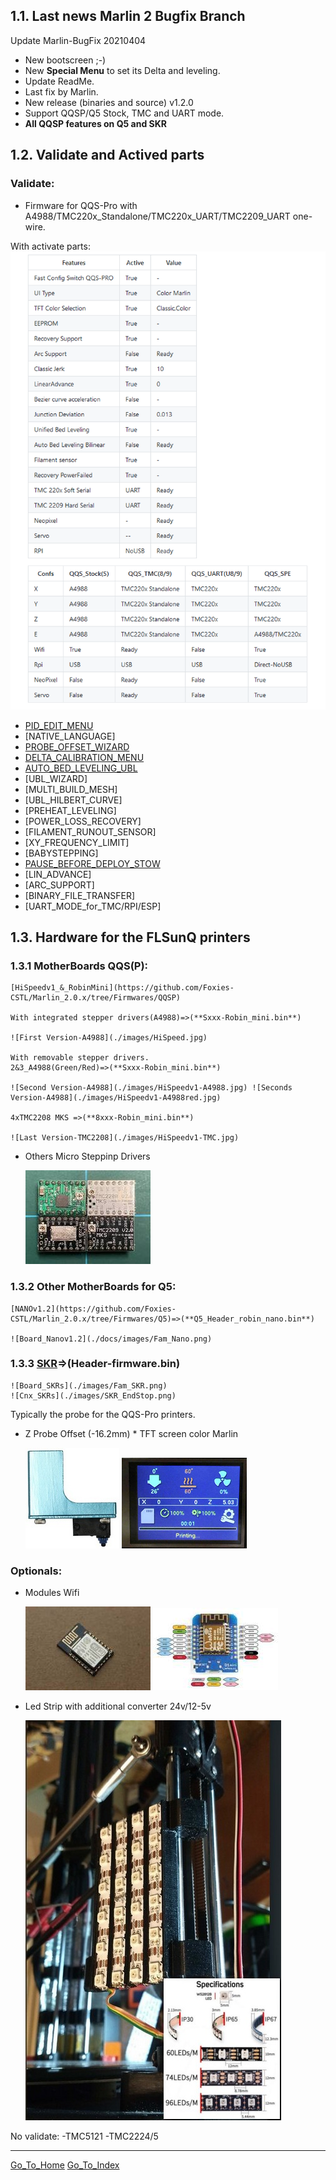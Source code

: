## 1.1. Last news Marlin 2 Bugfix Branch
  Update Marlin-BugFix 20210404
  - New bootscreen ;-)
  - New **Special Menu** to set its Delta and leveling.
  - Update ReadMe.
  - Last fix by Marlin.
  - New release (binaries and source) v1.2.0
  - Support QQSP/Q5 Stock, TMC and UART mode.
  - **All QQSP features on Q5 and SKR**

## 1.2. Validate and Actived parts
### Validate:
  - Firmware for QQS-Pro with A4988/TMC220x_Standalone/TMC220x_UART/TMC2209_UART one-wire.

 With activate parts: ![Capabilities](./images/Marlin-QQS-Pro_Foxies.png)

  * [PID_EDIT_MENU](SETTINGS-THE-PRINTER#)
  * [NATIVE_LANGUAGE]
  * [PROBE_OFFSET_WIZARD](SETTINGS-THE-PRINTER)
  * [DELTA_CALIBRATION_MENU](SETTINGS-THE-PRINTER#21-delta-calibration)
  * [AUTO_BED_LEVELING_UBL](SETTINGS-THE-PRINTER)
  * [UBL_WIZARD]
  * [MULTI_BUILD_MESH]
  * [UBL_HILBERT_CURVE]
  * [PREHEAT_LEVELING]
  * [POWER_LOSS_RECOVERY]
  * [FILAMENT_RUNOUT_SENSOR]
  * [XY_FREQUENCY_LIMIT]
  * [BABYSTEPPING]
  * [PAUSE_BEFORE_DEPLOY_STOW](SETTINGS-THE-PRINTER)
  * [LIN_ADVANCE]
  * [ARC_SUPPORT]
  * [BINARY_FILE_TRANSFER]
  * [UART_MODE_for_TMC/RPI/ESP]

## 1.3. **Hardware for the FLSunQ printers**
  
  ### 1.3.1 MotherBoards QQS(P): 
    
    [HiSpeedv1_&_RobinMini](https://github.com/Foxies-CSTL/Marlin_2.0.x/tree/Firmwares/QQSP)
    
    With integrated stepper drivers(A4988)=>(**Sxxx-Robin_mini.bin**)

    ![First Version-A4988](./images/HiSpeed.jpg)
    
    With removable stepper drivers.
    2&3_A4988(Green/Red)=>(**Sxxx-Robin_mini.bin**)
    
    ![Second Version-A4988](./images/HiSpeedv1-A4988.jpg) ![Seconds Version-A4988](./images/HiSpeedv1-A4988red.jpg)
    
    4xTMC2208 MKS =>(**8xxx-Robin_mini.bin**)
    
    ![Last Version-TMC2208](./images/HiSpeedv1-TMC.jpg)
  
  * Others Micro Steppinp Drivers
  
    ![Drivers](./images/MicroSteppinpDrivers.jpg)

  ### 1.3.2 Other MotherBoards for Q5:

    [NANOv1.2](https://github.com/Foxies-CSTL/Marlin_2.0.x/tree/Firmwares/Q5)=>(**Q5_Header_robin_nano.bin**)

    ![Board_Nanov1.2](./docs/images/Fam_Nano.png)
    
  ### 1.3.3  [SKR](https://github.com/Foxies-CSTL/Marlin_2.0.x/tree/Firmwares/QQS_SKR)=>(**Header-firmware.bin**)
    
    ![Board_SKRs](./images/Fam_SKR.png) 
    ![Cnx_SKRs](./images/SKR_EndStop.png)

  Typically the probe for the QQS-Pro printers.
  
  * Z Probe Offset (-16.2mm)        * TFT screen color Marlin

    ![Version Probe](./images/VersionProbe.jpg)        ![TFT_COLOR_UI](./images/UI_Color.png)
  

###  Optionals:

  * Modules Wifi
  
    ![ESP12](./images/esp12.jpg)
    ![ESP8266](./images/WemosD1.jpg)

  * Led Strip with additional converter 24v/12-5v
  
    ![Neopixels](./images/LedsStip.jpg)

  No validate:
  -TMC5121
  -TMC2224/5

***
[Go_To_Home](Home)                                   [Go_To_Index](_Sidebar)